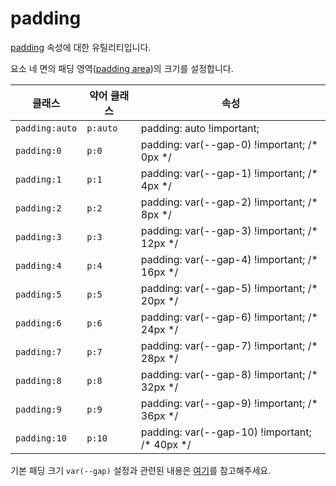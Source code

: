 # padding

[padding](https://developer.mozilla.org/en-US/docs/Web/CSS/padding) 속성에 대한 유틸리티입니다.

요소 네 면의 패딩 영역([padding area](https://developer.mozilla.org/en-US/docs/Web/CSS/CSS_box_model/Introduction_to_the_CSS_box_model#padding_area))의 크기를 설정합니다.

<table>
  <thead>
    <tr>
      <th scope="col">클래스</th>
      <th scope="col">약어 클래스</th>
      <th scope="col">속성</th>
    </tr>
  </thead>
  <tbody>
<tr>
  <td><code>padding:auto</code></td>
  <td><code>p:auto</code></td>
  <td><span class="code">padding: auto !important;</span></td>
</tr>

<tr>
  <td><code>padding:0</code></td>
  <td><code>p:0</code></td>
  <td><span class="code">padding: var(--gap-0) !important;</span> <span class="c:weak">/* 0px */</span></td>
</tr>

<tr>
  <td><code>padding:1</code></td>
  <td><code>p:1</code></td>
  <td><span class="code">padding: var(--gap-1) !important;</span> <span class="c:weak">/* 4px */</span></td>
</tr>

<tr>
  <td><code>padding:2</code></td>
  <td><code>p:2</code></td>
  <td><span class="code">padding: var(--gap-2) !important;</span> <span class="c:weak">/* 8px */</span></td>
</tr>

<tr>
  <td><code>padding:3</code></td>
  <td><code>p:3</code></td>
  <td><span class="code">padding: var(--gap-3) !important;</span> <span class="c:weak">/* 12px */</span></td>
</tr>

<tr>
  <td><code>padding:4</code></td>
  <td><code>p:4</code></td>
  <td><span class="code">padding: var(--gap-4) !important;</span> <span class="c:weak">/* 16px */</span></td>
</tr>

<tr>
  <td><code>padding:5</code></td>
  <td><code>p:5</code></td>
  <td><span class="code">padding: var(--gap-5) !important;</span> <span class="c:weak">/* 20px */</span></td>
</tr>

<tr>
  <td><code>padding:6</code></td>
  <td><code>p:6</code></td>
  <td><span class="code">padding: var(--gap-6) !important;</span> <span class="c:weak">/* 24px */</span></td>
</tr>

<tr>
  <td><code>padding:7</code></td>
  <td><code>p:7</code></td>
  <td><span class="code">padding: var(--gap-7) !important;</span> <span class="c:weak">/* 28px */</span></td>
</tr>

<tr>
  <td><code>padding:8</code></td>
  <td><code>p:8</code></td>
  <td><span class="code">padding: var(--gap-8) !important;</span> <span class="c:weak">/* 32px */</span></td>
</tr>

<tr>
  <td><code>padding:9</code></td>
  <td><code>p:9</code></td>
  <td><span class="code">padding: var(--gap-9) !important;</span> <span class="c:weak">/* 36px */</span></td>
</tr>

<tr>
  <td><code>padding:10</code></td>
  <td><code>p:10</code></td>
  <td><span class="code">padding: var(--gap-10) !important;</span> <span class="c:weak">/* 40px */</span></td>
</tr>

  </tbody>

</table>

기본 패딩 크기 `var(--gap)` 설정과 관련된 내용은 [여기](/guide/css-variable-list.html#gap)를 참고해주세요.
